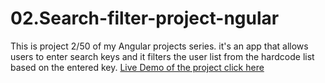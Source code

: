 # 02.Search-filter-project-ngular
This is project 2/50 of my Angular projects series. it's an app that allows users to enter search keys and it filters the user list from the hardcode list based on the entered key.
[Live Demo of the project click here](https://search-filter-project-react.netlify.app/)